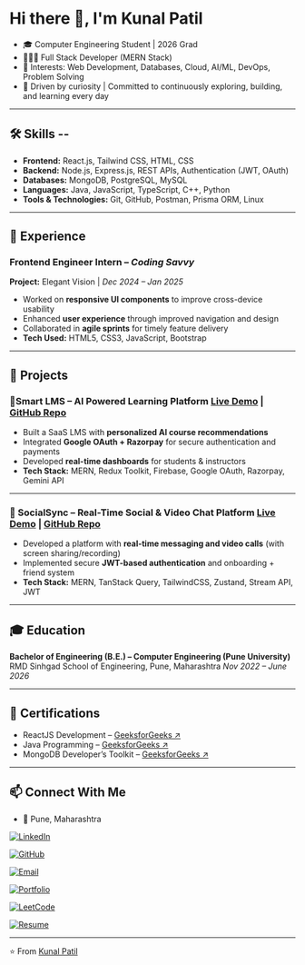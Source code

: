 # Hi there 👋, I'm Kunal Patil  

- 🎓 Computer Engineering Student | 2026 Grad  
- 🧑🏻‍💻 Full Stack Developer (MERN Stack) 
- 📌 Interests: Web Development, Databases, Cloud, AI/ML, DevOps, Problem Solving  
- 🚀 Driven by curiosity | Committed to continuously exploring, building, and learning every day  

---

## 🛠️ Skills --
- **Frontend:** React.js, Tailwind CSS, HTML, CSS  
- **Backend:** Node.js, Express.js, REST APIs, Authentication (JWT, OAuth)  
- **Databases:** MongoDB, PostgreSQL, MySQL  
- **Languages:** Java, JavaScript, TypeScript, C++, Python
- **Tools & Technologies:** Git, GitHub, Postman, Prisma ORM, Linux  

---

## 💼 Experience  

### Frontend Engineer Intern – *Coding Savvy*  
**Project:** Elegant Vision | *Dec 2024 – Jan 2025*  

- Worked on **responsive UI components** to improve cross-device usability  
- Enhanced **user experience** through improved navigation and design  
- Collaborated in **agile sprints** for timely feature delivery  
- **Tech Used:** HTML5, CSS3, JavaScript, Bootstrap

---

## 🚀 Projects  

### 🔹Smart LMS – AI Powered Learning Platform [Live Demo](https://smart-lms-d0zm.onrender.com/) | [GitHub Repo](https://github.com/kunal-patil-dev/SmartLMS)  

- Built a SaaS LMS with **personalized AI course recommendations**  
- Integrated **Google OAuth + Razorpay** for secure authentication and payments  
- Developed **real-time dashboards** for students & instructors  
- **Tech Stack:** MERN, Redux Toolkit, Firebase, Google OAuth, Razorpay, Gemini API  

---

### 🔹 SocialSync – Real-Time Social & Video Chat Platform  [Live Demo](https://socialsync-sp8d.onrender.com/) | [GitHub Repo](https://github.com/kunalpatil-dev/SocialSync)  

- Developed a platform with **real-time messaging and video calls** (with screen sharing/recording)  
- Implemented secure **JWT-based authentication** and onboarding + friend system  
- **Tech Stack:** MERN, TanStack Query, TailwindCSS, Zustand, Stream API, JWT  
---

## 🎓 Education  

**Bachelor of Engineering (B.E.) – Computer Engineering (Pune University)**  
RMD Sinhgad School of Engineering, Pune, Maharashtra
*Nov 2022 – June 2026*  

---

## 📜 Certifications  

- ReactJS Development – [GeeksforGeeks ↗️](https://media.geeksforgeeks.org/courses/certificates/8113178e201c98d845adff9e981049ee.pdf)  
- Java Programming – [GeeksforGeeks ↗️](https://media.geeksforgeeks.org/courses/certificates/f185f68c07eae5a976f1cf5488c8c9a7.pdf)  
- MongoDB Developer’s Toolkit – [GeeksforGeeks ↗️](https://media.geeksforgeeks.org/courses/certificates/1cb32475733abea10df355053f7c283b.pdf)

---

## 📫 Connect With Me  

- 📍 Pune, Maharashtra

[![LinkedIn](https://img.shields.io/badge/LinkedIn-0A66C2?style=for-the-badge&logo=linkedin&logoColor=white)](https://linkedin.com/in/kunal-patil-dev)  

[![GitHub](https://img.shields.io/badge/GitHub-181717?style=for-the-badge&logo=github&logoColor=white)](https://github.com/kunalpatil-dev)  

[![Email](https://img.shields.io/badge/Email-D14836?style=for-the-badge&logo=gmail&logoColor=white)](mailto:kunal.patil.dev@gmail.com)  

[![Portfolio](https://img.shields.io/badge/Portfolio-000000?style=for-the-badge&logo=vercel&logoColor=white)](https://kunalpatil-olive.vercel.app/)  

[![LeetCode](https://img.shields.io/badge/LeetCode-FFA116?style=for-the-badge&logo=leetcode&logoColor=white)](https://leetcode.com/u/kunalpatil_dev/)

[![Resume](https://img.shields.io/badge/Resume-4CAF50?style=for-the-badge&logo=readme&logoColor=white)]([https://your-resume-link.com](https://drive.google.com/file/d/1N6jJSnfIRhxzgeoXZtEf5hYHL2mO57Fs/view?usp=drive_link))



---

⭐️ From [Kunal Patil](https://github.com/kunal-patil-dev)  
